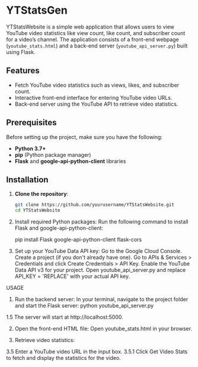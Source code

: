 # YTStatsGen

YTStatsWebsite is a simple web application that allows users to view YouTube video statistics like view count, like count, and subscriber count for a video’s channel. The application consists of a front-end webpage (`youtube_stats.html`) and a back-end server (`youtube_api_server.py`) built using Flask.

## Features
- Fetch YouTube video statistics such as views, likes, and subscriber count.
- Interactive front-end interface for entering YouTube video URLs.
- Back-end server using the YouTube API to retrieve video statistics.

## Prerequisites
Before setting up the project, make sure you have the following:
- **Python 3.7+**
- **pip** (Python package manager)
- **Flask** and **google-api-python-client** libraries

## Installation

1. **Clone the repository**:
   ```bash
   git clone https://github.com/yourusername/YTStatsWebsite.git
   cd YTStatsWebsite

2. Install required Python packages: Run the following command to install Flask and google-api-python-client:
   
   pip install Flask google-api-python-client flask-cors

3. Set up your YouTube Data API key:
Go to the Google Cloud Console.
Create a project (if you don't already have one).
Go to APIs & Services > Credentials and click Create Credentials > API Key.
Enable the YouTube Data API v3 for your project.
Open youtube_api_server.py and replace API_KEY = 'REPLACE' with your actual API key.

USAGE

1. Run the backend server: In your terminal, navigate to the project folder and start the Flask server:
  python youtube_api_server.py

1.5 The server will start at http://localhost:5000.

2. Open the front-end HTML file: Open youtube_stats.html in your browser.

3. Retrieve video statistics:

3.5 Enter a YouTube video URL in the input box.
      3.5.1 Click Get Video Stats to fetch and display the statistics for the video.

